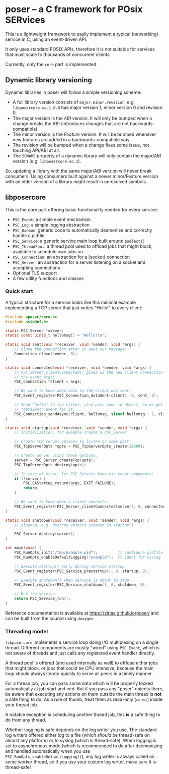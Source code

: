 # poser – a C framework for POsix SERvices

This is a lightweight framework to easily implement a typical (networking)
service in C, using an event-driven API.

It only uses standard POSIX APIs, therefore it is not suitable for services
that must scale to thousands of concurrent clients.

Currently, only the `core` part is implemented.

## Dynamic library versioning

Dynamic libraries in poser will follow a simple versioning scheme:

* A full library version consists of `major.minor.revision`, e.g.
  `libposercore.so.1.0.0` has major version 1, minor version 0 and revision 0.
* The major version is the *ABI* version. It will only be bumped when a change
  breaks the ABI (introduces changes that are not backwards-compatible).
* The minor version is the *Feature* version. It will be bumped whenever new
  features are added in a backwards-compatible way.
* The revision will be bumped when a change fixes some issue, not touching
  API/ABI at all.
* The `SONAME` property of a dynamic library will only contain the major/ABI
  version (e.g. `libposercore.so.1`).

So, updating a library with the same major/ABI version will never break
consumers. Using consumers built against a newer minor/Feature version with an
older version of a library *might* result in unresolved symbols.

## libposercore

This is the core part offering basic functionality needed for every service:

* `PSC_Event`: a simple event mechanism
* `PSC_Log`: a simple logging abstraction
* `PSC_Daemon`: generic code to automatically deamonize and correctly handle a
                pidfile
* `PSC_Service`: a generic service main loop built around `pselect()`
* `PSC_ThreadPool`: a thread pool used to offload jobs that might block,
                    available to schedule own jobs on
* `PSC_Connection`: an abstraction for a (socket) connection
* `PSC_Server`: an abstraction for a server listening on a socket and
                accepting connections
* Optional TLS support
* A few utility functions and classes

### Quick start

A typical structure for a service looks like this minimal example implementing
a TCP server that just writes "Hello!" to every client:

```c
#include <poser/core.h>
#include <stddef.h>

static PSC_Server *server;
static const uint8_t hellomsg[] = "Hello!\n";

static void sent(void *receiver, void *sender, void *args) {
    // Close the connection after it sent our message:
    Connection_close(sender, 0);
}

static void connected(void *receiver, void *sender, void *args) {
    // PSC_Server_clientConnected() gives us the new client connection in
    // the event args:
    PSC_Connection *client = args;

    // We want to know when data to the client was sent:
    PSC_Event_register(PSC_Connection_dataSent(client), 0, sent, 0);

    // Send "hello" to the client, also pass some id object, so we get a
    // "dataSent" event for it:
    PSC_Connection_sendAsync(client, hellomsg, sizeof hellomsg - 1, client);
}

static void startup(void *receiver, void *sender, void *args) {
    // initialization, for example create a PSC_Server

    // Create TCP server options to listen on some port:
    PSC_TcpServerOpts *opts = PSC_TcpServerOpts_create(10000);

    // Create server using these options:
    server = PSC_Server_createTcp(opts);
    PSC_TcpServerOpts_destroy(opts);

    // In case of error, let PSC_Service know via event arguments:
    if (!server) {
        PSC_EAStartup_return(args, EXIT_FAILURE);
        return;
    }

    // We want to know when a client connects:
    PSC_Event_register(PSC_Server_clientConnected(server), 0, connected, 0);
}

static void shutdown(void *receiver, void *sender, void *args) {
    // cleanup, e.g. destroy objects created in startup()

    PSC_Server_destroy(server);
}

int main(void) {
    PSC_RunOpts_init("/tmp/example.pid");         // configure pidfile
    PSC_RunOpts_enableDefaultLogging("example");  // ident for syslog

    // Execute startup() early during service startup
    PSC_Event_register(PSC_Service_prestartup(), 0, startup, 0);

    // Execute shutdown() when service is about to stop
    PSC_Event_register(PSC_Service_shutdown(), 0, shutdown, 0);

    // Run the service
    return PSC_Service_run();
}
```

Reference documentation is available at https://zirias.github.io/poser/ and
can be built from the source using `doxygen`.

### Threading model

`libposercore` implements a service loop doing I/O multiplexing on a single
thread. Different components are mostly "wired" using `PSC_Event`, which is
not aware of threads and just calls any registered event handler directly.

A thread pool is offered (and used internally as well) to offload either jobs
that might block, or jobs that could be CPU intensive, because the main loop
should always iterate quickly to serve all peers in a timely manner.

For a thread job, you can pass some data which will be properly locked
automatically at job start and end. But if you pass any "poser" objects there,
be aware that executing any actions on them outside the main thread is **not**
a safe thing to do! As a rule of thumb, treat them as read-only (`const`)
inside your thread job.

A notable exception is scheduling another thread job, this **is** a safe thing
to do from any thread.

Whether logging is safe depends on the log writer you use. The standard log
writers offered either log to a file (which *should* be thread-safe on almost
any platform) or to syslog (which is thread-safe). When logging is set to
asynchronous mode (which is recommended to do after daemonizing and handled
automatically when you use `PSC_RunOpts_enableDefaultLogging()`), any log
writer is always called on some worker thread, so if you use your custom log
writer, make sure it is thread-safe!

